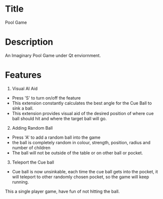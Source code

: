 # Title
Pool Game 

# Description 
An Imaginary Pool Game under Qt enviornment.

# Features
1. Visual AI Aid
  - Press 'S' to turn on/off the feature
  - This extension constantly calculates the best angle for the Cue Ball to sink a ball.
  - This extension provides visual aid of the desired position of where cue ball should hit and where the target ball will go.

2. Adding Random Ball
  - Press 'A' to add a random ball into the game
  - the ball is completely random in colour, strength, position, radius and number of children
  - The ball will not be outside of the table or on other ball or pocket.

3. Teleport the Cue ball
  - Cue ball is now unsinkable, each time the cue ball gets into the pocket, it will teleport to other randomly chosen pocket, so the game will keep running.

This a single player game, have fun of not hitting the ball.
